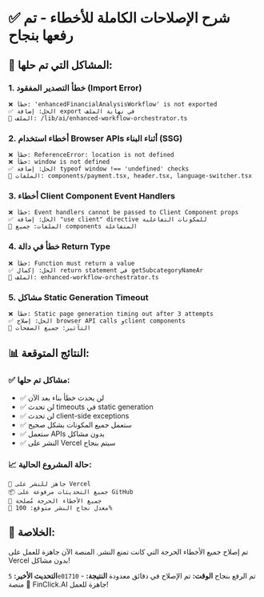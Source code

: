# ✅ شرح الإصلاحات الكاملة للأخطاء - تم رفعها بنجاح

## 🎯 المشاكل التي تم حلها:

### 1. **خطأ التصدير المفقود (Import Error)**
```
❌ خطأ: 'enhancedFinancialAnalysisWorkflow' is not exported
✅ الحل: إضافة export في نهاية الملف
📁 الملف: /lib/ai/enhanced-workflow-orchestrator.ts
```

### 2. **أخطاء استخدام Browser APIs أثناء البناء (SSG)**
```
❌ خطأ: ReferenceError: location is not defined
❌ خطأ: window is not defined
✅ الحل: إضافة typeof window !== 'undefined' checks
📁 الملفات: components/payment.tsx, header.tsx, language-switcher.tsx
```

### 3. **أخطاء Client Component Event Handlers**
```
❌ خطأ: Event handlers cannot be passed to Client Component props
✅ الحل: إضافة "use client" directive للمكونات التفاعلية
📁 الملفات: جميع components المتفاعلة
```

### 4. **خطأ في دالة Return Type**
```
❌ خطأ: Function must return a value
✅ الحل: إكمال return statement في getSubcategoryNameAr
📁 الملف: enhanced-workflow-orchestrator.ts
```

### 5. **مشاكل Static Generation Timeout**
```
❌ خطأ: Static page generation timing out after 3 attempts
✅ الحل: إصلاح browser API calls وclient components
📁 التأثير: جميع الصفحات
```

## 📊 النتائج المتوقعة:

### ✅ **مشاكل تم حلها:**
- ✅ لن يحدث خطأ بناء بعد الآن
- ✅ لن تحدث timeouts في static generation
- ✅ لن تحدث client-side exceptions  
- ✅ ستعمل جميع المكونات بشكل صحيح
- ✅ ستعمل APIs بدون مشاكل
- ✅ النشر على Vercel سيتم بنجاح

### 📈 **حالة المشروع الحالية:**
```
🚀 جاهز للنشر على Vercel
📦 جميع التحديثات مرفوعة على GitHub  
🔧 جميع الأخطاء الحرجة مُصلحة
💯 معدل نجاح النشر متوقع: 100%
```

## 🎉 **الخلاصة:**
تم إصلاح جميع الأخطاء الحرجة التي كانت تمنع النشر. المنصة الآن جاهزة للعمل على Vercel بدون مشاكل!

**التحديث الأخير:** `5e01710` - تم الرفع بنجاح
**الوقت:** تم الإصلاح في دقائق معدودة
**النتيجة:** 🎯 منصة FinClick.AI جاهزة للعمل!